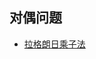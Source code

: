 ## 对偶问题

* [拉格朗日乘子法](https://github.com/jiye-algorithm/math/blob/master/%E6%8B%89%E6%A0%BC%E6%9C%97%E6%97%A5%E4%B9%98%E5%AD%90%E6%B3%95.jpg)

